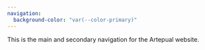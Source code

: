 ```yaml
---
navigation:
  background-color: "var(--color-primary)"
---
```

This is the main and secondary navigation for the Artepual website.
